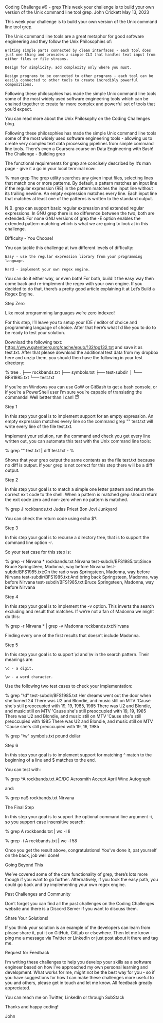 Coding Challenge #9 - grep
This week your challenge is to build your own version of the Unix command line tool grep.
John Crickett
May 13, 2023

This week your challenge is to build your own version of the Unix command line tool grep.

The Unix command line tools are a great metaphor for good software engineering and they follow the Unix Philosophies of:

    Writing simple parts connected by clean interfaces - each tool does just one thing and provides a simple CLI that handles text input from either files or file streams.

    Design for simplicity; add complexity only where you must.

    Design programs to be connected to other programs - each tool can be easily connected to other tools to create incredibly powerful compositions.

Following these philosophies has made the simple Unix command line tools some of the most widely used software engineering tools which can be chained together to create far more complex and powerful set of tools that you’d expect.

You can read more about the Unix Philosophy on the Coding Challenges blog.

Following these philosophies has made the simple Unix command line tools some of the most widely used software engineering tools - allowing us to create very complex text data processing pipelines from simple command line tools. There’s even a Coursera course on Data Engineering with Bash!
The Challenge - Building grep

The functional requirements for grep are concisely described by it’s man page - give it a go in your local terminal now:

% man grep
The grep utility searches any given input files, selecting lines that
match one or more patterns.  By default, a pattern matches an input line
if the regular expression (RE) in the pattern matches the input line
without its trailing newline.  An empty expression matches every line.
Each input line that matches at least one of the patterns is written to
the standard output.

N.B. grep can support basic regular expression and extended regular expressions. In GNU grep there is no difference between the two, both are extended. For none GNU versions of grep the -E option enables the extended pattern matching which is what we are going to look at in this challenge.

Difficulty - You Choose!

You can tackle this challenge at two different levels of difficulty:

    Easy - use the regular expression library from your programming language.

    Hard - implement your own regex engine.

You can do it either way, or even both! For both, build it the easy way then come back and re-implement the regex with your own engine. If you decided to do that, there’s a pretty good article explaining it at Let’s Build a Regex Engine.

Step Zero

Like most programming languages we’re zero indexed!

For this step, I’ll leave you to setup your IDE / editor of choice and programming language of choice. After that here’s what I’d like you to do to be ready to test your solution.

Download the following text: https://www.gutenberg.org/cache/epub/132/pg132.txt and save it as test.txt. After that please download the additional test data from my dropbox here and unzip them, you should then have the following in your test directory:

% tree
.
├── rockbands.txt
├── symbols.txt
├── test-subdir
│   └── BFS1985.txt
└── test.txt

If you’re on Windows you can use GoW or GitBash to get a bash console, or if you’re a PowerShell user I’m sure you’re capable of translating the commands! Well better than I can! 😇

Step 1

In this step your goal is to implement support for an empty expression. An empty expression matches every line so the command grep "" test.txt will write every line of the file test.txt.

Implement your solution, run the command and check you get every line written out, you can automate this test with the Unix command line tools:

% grep "" test.txt | diff test.txt -
%

Shows that your grep output the same contents as the file test.txt because no diff is output. If your grep is not correct for this step there will be a diff output.

Step 2

In this step your goal is to match a simple one letter pattern and return the correct exit code to the shell. When a pattern is matched grep should return the exit code zero and non-zero when no pattern is matched.

% grep J rockbands.txt
Judas Priest
Bon Jovi
Junkyard

You can check the return code using echo $?.

Step 3

In this step your goal is to recurse a directory tree, that is to support the command line option -r.

So your test case for this step is:

% grep -r Nirvana *
rockbands.txt:Nirvana
test-subdir/BFS1985.txt:Since Bruce Springsteen, Madonna, way before Nirvana
test-subdir/BFS1985.txt:On the radio was Springsteen, Madonna, way before Nirvana
test-subdir/BFS1985.txt:And bring back Springsteen, Madonna, way before Nirvana
test-subdir/BFS1985.txt:Bruce Springsteen, Madonna, way before Nirvana

Step 4

In this step your goal is to implement the -v option. This inverts the search excluding and result that matches. If we’re not a fan of Madonna we might do this:

% grep -r Nirvana * | grep -v Madonna
rockbands.txt:Nirvana

Finding every one of the first results that doesn’t include Madonna.

Step 5

In this step your goal is to support \d and \w in the search pattern. Their meanings are:

    \d - a digit.

    \w - a word character.

Use the following two test cases to check your implementation:

% grep "\d" test-subdir/BFS1985.txt
Her dreams went out the door when she turned 24
There was U2 and Blondie, and music still on MTV
'Cause she's still preoccupied with 19, 19, 1985, 1985
There was U2 and Blondie, and music still on MTV
'Cause she's still preoccupied with 19, 19, 1985
There was U2 and Blondie, and music still on MTV
'Cause she's still preoccupied with 1985
There was U2 and Blondie, and music still on MTV
'Cause she's still preoccupied with 19, 19, 1985

% grep "\w" symbols.txt
pound
dollar

Step 6

In this step your goal is to implement support for matching ^ match to the beginning of a line and $ matches to the end.

You can test with:

% grep ^A rockbands.txt
AC/DC
Aerosmith
Accept
April Wine
Autograph

and:

% grep na$ rockbands.txt
Nirvana

The Final Step

In this step your goal is to support the optional command line argument -i, so you support case insensitive search:

% grep A rockbands.txt | wc -l
8

% grep -i A rockbands.txt | wc -l
58

Once you get the result above, congratulations! You’ve done it, pat yourself on the back, job well done!

Going Beyond This

We’ve covered some of the core functionality of grep, there’s lots more though if you want to go further. Alternatively, if you took the easy path, you could go back and try implementing your own regex engine.

Past Challenges and Community

Don’t forget you can find all the past challenges on the Coding Challenges website and there is a Discord Server if you want to discuss them.

Share Your Solutions!

If you think your solution is an example of the developers can learn from please share it, put it on GitHub, GitLab or elsewhere. Then let me know - ping me a message via Twitter or LinkedIn or just post about it there and tag me.

Request for Feedback

I’m writing these challenges to help you develop your skills as a software engineer based on how I’ve approached my own personal learning and development. What works for me, might not be the best way for you - so if you have suggestions for how I can make these challenges more useful to you and others, please get in touch and let me know. All feedback greatly appreciated.

You can reach me on Twitter, LinkedIn or through SubStack

Thanks and happy coding!

John